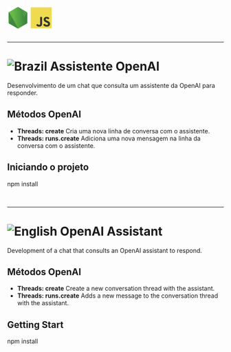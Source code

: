 <div style="display: inline_block">
  <img align="center" height="50" width="50" src="https://raw.githubusercontent.com/devicons/devicon/refs/heads/master/icons/nodejs/nodejs-original.svg" title="NodeJS">
  <img align="center" height="50" width="50" src="https://raw.githubusercontent.com/devicons/devicon/refs/heads/master/icons/javascript/javascript-original.svg" title="JavaScript">
</div>

<br/>

---

# <img height="30" width="30" src="https://img.icons8.com/?size=100&id=iHI2gDXCsMzH&format=png&color=000000" alt="Brazil" /> Assistente OpenAI 
Desenvolvimento de um chat que consulta um assistente da OpenAI para responder.

## Métodos OpenAI
- **Threads: create** Cria uma nova linha de conversa com o assistente.
- **Threads: runs.create** Adiciona uma nova mensagem na linha da conversa com o assistente.

 ## Iniciando o projeto
npm install


<br/>

---

# <img height="30" width="30" src="https://img.icons8.com/?size=100&id=yzSggttkqLf4&format=png&color=000000" alt="English" /> OpenAI Assistant
Development of a chat that consults an OpenAI assistant to respond.

## Métodos OpenAI
- **Threads: create** Create a new conversation thread with the assistant.
- **Threads: runs.create** Adds a new message to the conversation thread with the assistant.

## Getting Start
npm install
